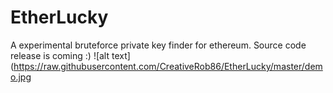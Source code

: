 # EtherLucky
A experimental bruteforce private key finder for ethereum.
Source code release is coming :)
![alt text](https://raw.githubusercontent.com/CreativeRob86/EtherLucky/master/demo.jpg
